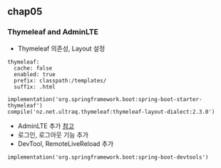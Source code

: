 ## chap05
### Thymeleaf and AdminLTE
* Thymeleaf 의존성, Layout 설정

```
thymeleaf:
  cache: false
  enabled: true
  prefix: classpath:/templates/
  suffix: .html
```

```
implementation('org.springframework.boot:spring-boot-starter-thymeleaf')
compile('nz.net.ultraq.thymeleaf:thymeleaf-layout-dialect:2.3.0')
```

* AdminLTE 추가 [참고](https://adminlte.io)
* 로그인, 로그아웃 기능 추가
* DevTool, RemoteLiveReload 추가

```
implementation('org.springframework.boot:spring-boot-devtools')
```
